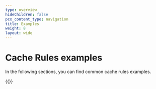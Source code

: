 ```yaml
---
type: overview
hideChildren: false
pcx_content_type: navigation
title: Examples
weight: 8
layout: wide
---
```


# Cache Rules examples

In the following sections, you can find common cache rules examples.

{{<directory-listing>}}
